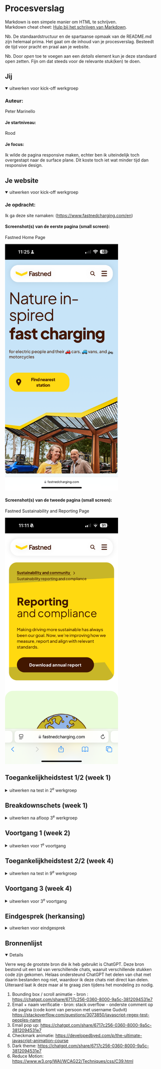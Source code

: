 # Procesverslag
Markdown is een simpele manier om HTML te schrijven.  
Markdown cheat cheet: [Hulp bij het schrijven van Markdown](https://github.com/adam-p/markdown-here/wiki/Markdown-Cheatsheet).

Nb. De standaardstructuur en de spartaanse opmaak van de README.md zijn helemaal prima. Het gaat om de inhoud van je procesverslag. Besteedt de tijd voor pracht en praal aan je website.

Nb. Door *open* toe te voegen aan een *details* element kun je deze standaard open zetten. Fijn om dat steeds voor de relevante stuk(ken) te doen.





## Jij

<details open>
  <summary>uitwerken voor kick-off werkgroep</summary>

  ### Auteur:
  Peter Marinello

  #### Je startniveau:
  Rood

  #### Je focus:
   Ik wilde de pagina responsive maken, echter ben ik uiteindelijk toch overgestapt naar de surface plane. Dit koste toch iet wat minder tijd dan responsive design.
 
</details>





## Je website

<details open>
  <summary>uitwerken voor kick-off werkgroep</summary>

  ### Je opdracht:
  Ik ga deze site namaken: (https://www.fastnedcharging.com/en)

  #### Screenshot(s) van de eerste pagina (small screen): 
  Fastned Home Page

  <img src="images/mdImages/fastnedHomePage.PNG" width="375px" alt="Homepage">

  #### Screenshot(s) van de tweede pagina (small screen):
  Fastned Sustainability and Reporting Page

  <img src="images/mdImages/fastnedCompliancePage.PNG" width="375px" alt="Reforesting Iceland Pagina">
 
</details>



## Toegankelijkheidstest 1/2 (week 1)

<details>
  <summary>uitwerken na test in 2<sup>e</sup> werkgroep</summary>

  ### Bevindingen
  Lijst met je bevindingen die in de test naar voren kwamen:

  - Veel beeldspraak / de titels & teksten zijn niet allemaal even makkelijk om te lezen
  - Geen support voor dark mode of high contrast mode
  - Geen alt titels bij images

</details>



## Breakdownschets (week 1)

<details>
  <summary>uitwerken na afloop 3<sup>e</sup> werkgroep</summary>

  ### de hele pagina: 
  <img src="images/mdImages/heroSection.PNG" width="375px" alt="breakdown van de hele pagina - Deel 1">
  <img src="images/mdImages/appInfoSection.PNG" width="375px" alt="breakdown van de hele pagina - Deel 2">
  <img src="images/mdImages/gettingStartedSection.PNG" width="375px" alt="breakdown van de hele pagina - Deel 3">
  <img src="images/mdImages/businessSection.PNG" width="375px" alt="breakdown van de hele pagina - Deel 4">
  

  ### dynamisch deel (bijv menu): 
  <img src="images/mdImages/hamburgerMenu.PNG" width="375px" alt="breakdown van het hamburger menu">

  ### wellicht nog een dynamisch deel (bijv filter): 
  <img src="images/mdImages/backgroundAnimation.PNG" width="375px" alt="background animatie breakdown">

</details>





## Voortgang 1 (week 2)

<details>
  <summary>uitwerken voor 1<sup>e</sup> voortgang</summary>

  ### Stand van zaken
  Ik heb een begin gemaakt aan de HTML en de eerste pagina is bijna af. De CSS en JS ben ik nog niet aan begonnen.


  ### Agenda voor meeting
  Mijn groepje en ik hebben eigenlijk geen enkele keer onze vragen vooraf doorgenomen omdat we allemaal met andere specifieke vragen zaten.

  Voor mij is deze week de vraag of mijn HTML klopt of niet.


  ### Verslag van meeting
  hier na afloop snel de uitkomsten van de meeting vastleggen

  - Meer UL gebruiken in plaats van losse a-links of buttons onder elkaar.
  - Kijk nog eens goed naar je sections / divs


</details>




## Toegankelijkheidstest 2/2 (week 4)

<details>
  <summary>uitwerken na test in 9<sup>e</sup> werkgroep</summary>

  ### Bevindingen
  Lijst met je bevindingen die in de test naar voren kwamen (geef ook aan wat er verbeterd is):
  
  Wat er verbeterd is:

  - Er is een darkmode toegevoegd
  - Relevante images hebben een alt titel ontvangen


  Wat er verslechterd is:

  - toetsenbord navigatie werkt niet (voor zo ver ik weet)
  </details>





## Voortgang 3 (week 4)

<details>
  <summary>uitwerken voor 3<sup>e</sup> voortgang</summary>

  ### Stand van zaken
  Mooie vooruitgang geboekt, beide HTML pagina's zijn klaar en de CSS voor de Home Page is af. 


  ### Agenda voor meeting
  Ik loop compleet vast met de vormgeving van section waarbij twee elementen als een puzzel in elkaar klikken. Ik heb dit eerst met Skew geprobeerd, maar deze methode is helaas niet mogelijk. Echter loop ik ook vast met Clip Path's.
  Hoe kan ik dit fixen?


  ### Verslag van meeting
  hier na afloop snel de uitkomsten van de meeting vastleggen

  - Wellicht de clippath met figma maken en dan de svg code plakken in de HTML
  - Header menu moet worden uitgewerkt!!

</details>





## Eindgesprek (herkansing)

<details>
  <summary>uitwerken voor eindgesprek</summary>

  ### Je uitkomst - karakteristiek screenshots:
  <img src="images/mdImages/homePageResultaat.PNG" width="375px" alt="uitomst opdracht 1">


  ### Dit ging goed/Heb ik geleerd: 
  De CSS schrijven ging over het algemeen erg goed en ik ben trots op de verschillende resultaten die ik heb behaald. 1 van deze mooi resultaten is de werkende email signup pop-up, die ook checkt of je een naam langer dan 2 karakters hebt ingevoeerd (zonder bijzondere tekens) en of je een valide email hebt ingevuld.

  <img src="images/mdImages/emailCheck.PNG" width="375px" alt="top">


  ### Dit was lastig/Is niet gelukt:
  In het laatste feedback gesprek heb ik van danny mooie en leerzame feedback ontvangen. Wat er namelijk bij mij fout is gelopen is het te lang vast blijven zitten in een code probleem. Tuurlijk is het belangrijk dat je niet direct opgeeft wanneer je tegen een probleem aan loopt, echter is er ook een moment dat je tegen jezelf moet zeggen "en nu door naar het volgende probleem". Dit is iets waar ik flink aan ga werken dit schooljaar en hoop dat bij project tech op de proef te kunnen stellen.

  Hieronder zie je de vormgeving van de originele Fastned website, helaas is dit mij dus niet gelukt. Al heb ik het met een prima alternatief opgelost. 

  Verder vind ik dat ik mijn code een stuk eleganter kan opmaken, met meer comments tussen de verschillende CSS sections bijvoorbeeld. Dit vergeet ik vaak te doen als ik in een flow zit, maar achteraf alles bijwerken is dan een enorme klus. Ook dit wil ik graag verbeteren aan mijn codeer skills dit jaar.

  <img src="images/mdImages/vormgevingUitdaging.PNG" width="375px" alt="bummer">

</details>





## Bronnenlijst

<details open>


Verre weg de grootste bron die ik heb gebruikt is ChatGPT. Deze bron bestond uit een tal van verschillende chats, waaruit verschillende stukken code zijn gekomen. Helaas ondersteund ChatGPT het delen van chat met daarin bestanden nog niet, waardoor ik deze chats niet direct kan delen.
Uiteraard laat ik deze maar al te graag zien tijdens het mondeling zo nodig.

  1. Bounding box / scroll animatie - bron : https://chatgpt.com/share/6717c256-0360-8000-9a5c-3812094531e7 
  2. Email + naam verificatie - bron: stack overflow - onderste comment op de pagina (code komt van persoon met username Gudvit) https://stackoverflow.com/questions/3073850/javascript-regex-test-peoples-name
  3. Email pop up: https://chatgpt.com/share/6717c256-0360-8000-9a5c-3812094531e7 
  4. Checkmark animatie: https://developedbyed.com/p/the-ultimate-javascript-animation-course
  5. Dark theme: https://chatgpt.com/share/6717c256-0360-8000-9a5c-3812094531e7 
  6. Reduce Motion: https://www.w3.org/WAI/WCAG22/Techniques/css/C39.html

</details>